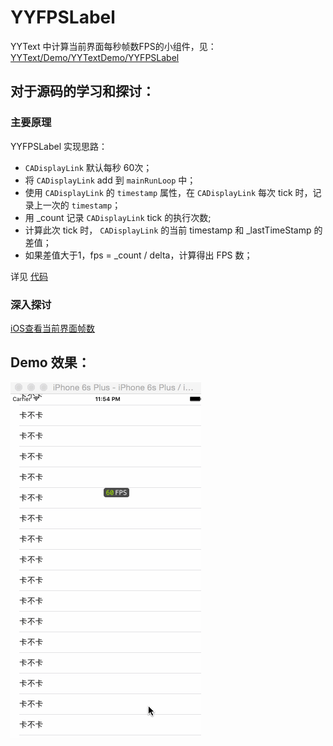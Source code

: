 # YYFPSLabel

YYText 中计算当前界面每秒帧数FPS的小组件，见：[YYText/Demo/YYTextDemo/YYFPSLabel](https://github.com/ibireme/YYText/blob/master/Demo/YYTextDemo/YYFPSLabel.m)

## 对于源码的学习和探讨：

### 主要原理

YYFPSLabel 实现思路：
- `CADisplayLink` 默认每秒 60次；
- 将 `CADisplayLink`  add 到 `mainRunLoop` 中；
- 使用 `CADisplayLink` 的 `timestamp` 属性，在 `CADisplayLink` 每次 tick 时，记录上一次的 `timestamp`；
- 用 _count 记录 `CADisplayLink` tick 的执行次数;
- 计算此次 tick 时， `CADisplayLink` 的当前 timestamp 和 _lastTimeStamp 的差值；
- 如果差值大于1，fps = _count / delta，计算得出 FPS 数；

详见 [代码](https://github.com/yehot/YYFPSLabel/blob/master/YYFPSLabel/YYFPSLabel/YYFPSLabel.m)

### 深入探讨

[iOS查看当前界面帧数](http://www.jianshu.com/p/878bfd38666d)

## Demo 效果：

![](demo.gif)
